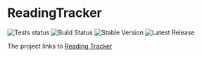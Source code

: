 # ReadingTracker
![Tests status](https://github.com/kunansy/NotesReminder/actions/workflows/python-app.yml/badge.svg)
![Build Status](https://github.com/kunansy/NotesReminder/actions/workflows/buildx-docker-image.yml/badge.svg)
![Stable Version](https://img.shields.io/github/v/tag/kunansy/NotesReminder)
![Latest Release](https://img.shields.io/github/v/release/kunansy/NotesReminder?color=%233D9970)


The project links to [Reading Tracker](https://github.com/kunansy/ReadingTracker)
